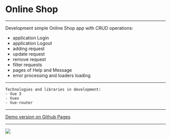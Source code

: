 # Online Shop

***

Development simple Online Shop app with CRUD operations:
* application Login
* application Logout
* adding request
* update request
* remove request
* filter requests
* pages of Help and Message
* error processing and loaders loading

***

```
Technologies and libraries in development:
- Vue 3
- Vuex
- Vue-router
```

***

[Demo version on Github Pages](https://nedug.github.io/Vue-js/)

***

![](https://github.com/nedug/cv-alexander-r/blob/main/src/common/img/bank.png?raw=true)